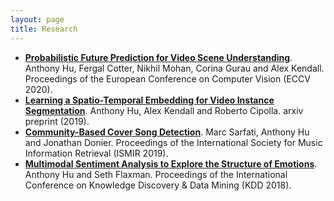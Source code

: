 ```yaml
---
layout: page
title: Research
---
```


* [__Probabilistic Future Prediction for Video Scene Understanding__](probabilistic-future-prediction).
 Anthony 
Hu, Fergal Cotter, Nikhil Mohan, Corina 
Gurau and Alex Kendall. Proceedings of the European Conference on Computer 
Vision (ECCV 2020).
* [__Learning a Spatio-Temporal Embedding for Video Instance Segmentation__](https://arxiv.org/pdf/1912.08969.pdf). 
Anthony Hu, Alex Kendall and Roberto 
Cipolla.
 arxiv preprint (2019).
* [__Community-Based Cover Song Detection__](http://archives.ismir.net/ismir2019/paper/000028.pdf). Marc Sarfati, 
Anthony Hu and Jonathan Donier. Proceedings of the 
International Society for Music Information Retrieval (ISMIR 2019).
* [__Multimodal Sentiment Analysis to Explore the Structure of Emotions__](https://arxiv.org/pdf/1805.10205.pdf). 
Anthony Hu and Seth Flaxman. Proceedings of
 the
 International Conference on Knowledge Discovery & Data Mining (KDD 2018).